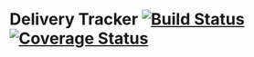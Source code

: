 # Delivery Tracker [![Build Status](https://api.travis-ci.org/chrisleedavis/deliverytracker.svg)](https://travis-ci.org/chrisleedavis/deliverytracker) [![Coverage Status](https://coveralls.io/repos/chrisleedavis/deliverytracker/badge.svg?branch=master&service=github)](https://coveralls.io/github/chrisleedavis/deliverytracker?branch=master)
 

